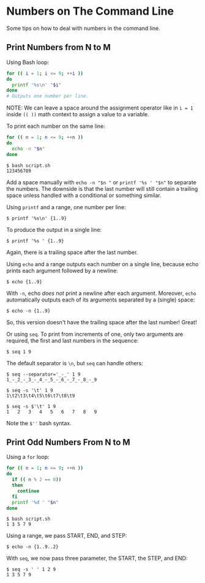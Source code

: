 # Numbers on The Command Line

Some tips on how to deal with numbers in the command line.

## Print Numbers from N to M

Using Bash loop:

```bash
for (( i = 1; i <= 9; ++i ))
do
  printf '%s\n' "$i"
done
# Outputs one number per line.
```

NOTE: We can leave a space around the assignment operator like in `i = 1` inside `(( ))` math context to assign a value to a variable.

To print each number on the same line:

```bash
for (( n = 1; n <= 9; ++n ))
do
  echo -n "$n"
done
```

```shell-session
$ bash script.sh
123456789
```

Add a space manually with `echo -n "$n "` or `printf '%s ' "$n"` to separate the numbers. The downside is that the last number will still contain a trailing space unless handled with a conditional or something similar.

Using `printf` and a range, one number per line:

```shell-session
$ printf '%s\n' {1..9}
```

To produce the output in a single line:

```shell-session
$ printf '%s ' {1..9}
```

Again, there is a trailing space after the last number.

Using `echo` and a range outputs each number on a single line, because echo prints each argument followed by a newline:

```shell-session
$ echo {1..9}
```

With `-n`, echo _does not_ print a newline after each argument. Moreover, `echo` automatically outputs each of its arguments separated by a (single) space:

```shell-session
$ echo -n {1..9}
```

So, this version doesn't have the trailing space after the last number! Great!

Or using `seq`. To print from increments of one, only two arguments are required, the first and last numbers in the sequence:

```shell-session
$ seq 1 9
```

The default separator is `\n`, but `seq` can handle others:

```shell-session
$ seq --separator='_-_' 1 9
1_-_2_-_3_-_4_-_5_-_6_-_7_-_8_-_9

$ seq -s '\t' 1 9
1\t2\t3\t4\t5\t6\t7\t8\t9

$ seq -s $'\t' 1 9
1	2	3	4	5	6	7	8	9
```

Note the `$''` bash syntax.



## Print Odd Numbers From N to M

Using a `for` loop:

```bash
for (( n = 1; n <= 9; ++n ))
do
  if (( n % 2 == 0))
  then
    continue
  fi
  printf '%d ' "$n"
done
```

```shell-session
$ bash script.sh
1 3 5 7 9
```



Using a range, we pass START, END, and STEP:

```shell-session
$ echo -n {1..9..2}
```

With `seq`, we now pass three parameter, the START, the STEP, and END:

```shell-session
$ seq -s ' ' 1 2 9
1 3 5 7 9
```

